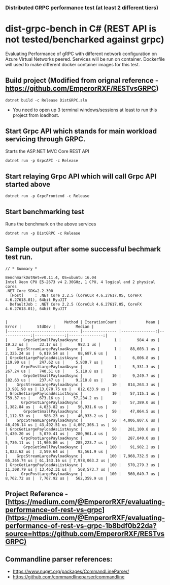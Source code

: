 ### Distributed GRPC performance test (at least 2 different tiers)

# dist-grpc-bench in C# (REST API is not tested/bencharked against grpc)
Evaluating Performance of gRPC with different network configuration on Azure Virtual Networks peered.
Services will be run on container. Dockerfile will used to make different docker container images for this test.

## Build project (Modified from orignal reference - https://github.com/EmperorRXF/RESTvsGRPC)
```
dotnet build -c Release DistGRPC.sln
```

* You need to open up 3 terminal windows/sessions at least to run this project from loadhost.

## Start Grpc API which stands for main workload servicing through GRPC.
Starts the ASP.NET MVC Core REST API
```
dotnet run -p GrpcAPI -c Release
```

## Start relaying Grpc API which will call Grpc API started above
```
dotnet run -p GrpcFrontend -c Release
```

## Start benchmarking test 
Runs the benchmark on the above services
```
dotnet run -p DistGRPC -c Release
```

## Sample output after some successful bechmark test run.
```
// * Summary *

BenchmarkDotNet=v0.11.4, OS=ubuntu 16.04
Intel Xeon CPU E5-2673 v4 2.30GHz, 1 CPU, 4 logical and 2 physical cores
.NET Core SDK=2.2.300
  [Host]     : .NET Core 2.2.5 (CoreCLR 4.6.27617.05, CoreFX 4.6.27618.01), 64bit RyuJIT
  DefaultJob : .NET Core 2.2.5 (CoreCLR 4.6.27617.05, CoreFX 4.6.27618.01), 64bit RyuJIT


|                         Method | IterationCount |           Mean |        Error |       StdDev |         Median |
|------------------------------- |--------------- |---------------:|-------------:|-------------:|---------------:|
|       GrpcGetSmallPayloadAsync |              1 |       984.4 us |     19.23 us |     33.17 us |       983.1 us |
|    GrpcStreamLargePayloadAsync |              1 |    88,603.1 us |  2,325.24 us |  6,819.54 us |    88,687.6 us |
| GrpcGetLargePayloadAsListAsync |              1 |     6,006.8 us |    119.90 us |    247.62 us |     5,930.7 us |
|      GrpcPostLargePayloadAsync |              1 |     5,331.3 us |    267.24 us |    740.51 us |     5,118.8 us |
|       GrpcGetSmallPayloadAsync |             10 |     9,249.7 us |    182.63 us |    237.47 us |     9,218.8 us |
|    GrpcStreamLargePayloadAsync |             10 |   814,263.3 us | 13,981.98 us | 13,078.75 us |   812,633.9 us |
| GrpcGetLargePayloadAsListAsync |             10 |    57,115.1 us |    759.37 us |    673.16 us |    57,234.2 us |
|      GrpcPostLargePayloadAsync |             10 |    57,389.0 us |  1,382.84 us |  4,033.82 us |    56,931.6 us |
|       GrpcGetSmallPayloadAsync |             50 |    47,064.5 us |  1,112.53 us |    986.23 us |    46,933.2 us |
|    GrpcStreamLargePayloadAsync |             50 | 4,006,807.6 us | 46,496.14 us | 43,492.51 us | 4,007,308.1 us |
| GrpcGetLargePayloadAsListAsync |             50 |   281,100.8 us |  5,430.20 us |  5,079.41 us |   280,961.4 us |
|      GrpcPostLargePayloadAsync |             50 |   287,040.0 us |  5,730.11 us | 11,960.86 us |   285,223.7 us |
|       GrpcGetSmallPayloadAsync |            100 |    91,902.2 us |  1,823.62 us |  3,599.64 us |    92,561.9 us |
|    GrpcStreamLargePayloadAsync |            100 | 7,968,732.5 us | 65,365.74 us | 61,143.16 us | 7,978,063.2 us |
| GrpcGetLargePayloadAsListAsync |            100 |   570,279.3 us | 11,308.79 us | 13,462.31 us |   568,573.7 us |
|      GrpcPostLargePayloadAsync |            100 |   560,649.7 us |  8,762.72 us |  7,767.92 us |   562,359.9 us |
```
## Project Reference - [https://medium.com/@EmperorRXF/evaluating-performance-of-rest-vs-grpc](https://medium.com/@EmperorRXF/evaluating-performance-of-rest-vs-grpc-1b8bdf0b22da?source=https://github.com/EmperorRXF/RESTvsGRPC)

## Commandline parser references:

* https://www.nuget.org/packages/CommandLineParser/
* https://github.com/commandlineparser/commandline

